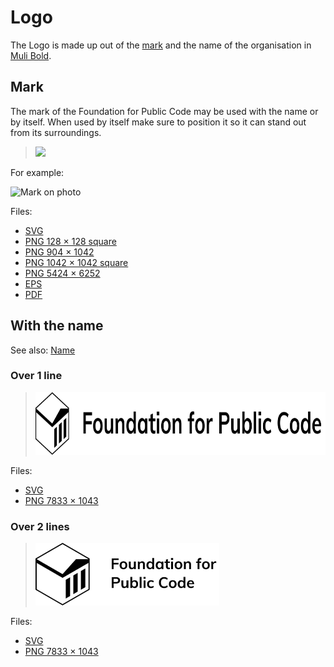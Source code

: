 # Logo

The Logo is made up out of the [mark](#mark) and the name of the organisation in [Muli Bold](../typography/readme.md).

## Mark

The mark of the Foundation for Public Code may be used with the name or by itself. When used by itself make sure to position it so it can stand out from its surroundings.

> <img src="mark.svg" height="100">

For example:

![Mark on photo](mark-on-photo.jpg)

Files:

* [SVG](mark.svg)
* [PNG 128 × 128 square](mark-128w128h.png)
* [PNG 904 × 1042](mark-904w1042h.png)
* [PNG 1042 × 1042 square](mark-1042w1042h.png)
* [PNG 5424 × 6252](mark-5424w6252h.png)
* [EPS](mark.eps)
* [PDF](mark.pdf)

## With the name

See also: [Name](../name/)

### Over 1 line

> <img src="mark-and-name-over-one-line.svg" height="100">

Files:

* [SVG](mark-and-name-over-one-line.svg)
* [PNG 7833 × 1043](mark-and-name-over-one-line-7833w1043h.png)

### Over 2 lines

> <img src="mark-and-name-over-two-lines.svg" height="100">

Files:

* [SVG](mark-and-name-over-two-lines.svg)
* [PNG 7833 × 1043](mark-and-name-over-two-lines-3082w1042h.png)
